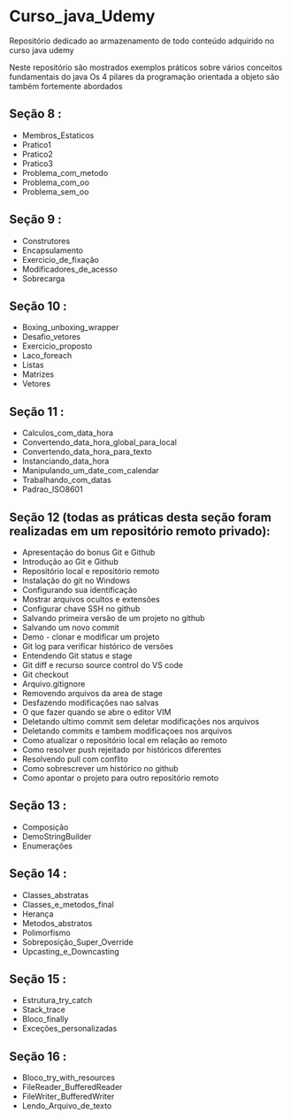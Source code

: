 # Curso_java_Udemy

Repositório dedicado ao armazenamento de todo conteúdo adquirido no curso java udemy

Neste repositório são mostrados exemplos práticos sobre vários conceitos fundamentais do java
Os 4 pilares da programação orientada a objeto são também fortemente abordados

## Seção 8 : 

- Membros_Estaticos
- Pratico1
- Pratico2
- Pratico3
- Problema_com_metodo
- Problema_com_oo
- Problema_sem_oo

## Seção 9 :
- Construtores
- Encapsulamento
- Exercicio_de_fixação
- Modificadores_de_acesso
- Sobrecarga

## Seção 10 : 
- Boxing_unboxing_wrapper
- Desafio_vetores
- Exercicio_proposto
- Laco_foreach
- Listas
- Matrizes
- Vetores

## Seção 11 : 
- Calculos_com_data_hora
- Convertendo_data_hora_global_para_local
- Convertendo_data_hora_para_texto
- Instanciando_data_hora
- Manipulando_um_date_com_calendar
- Trabalhando_com_datas
- Padrao_ISO8601

## Seção 12 (todas as práticas desta seção foram realizadas em um repositório remoto privado):
- Apresentação do bonus Git e Github
- Introdução ao Git e Github
- Repositório local e repositório remoto
- Instalação do git no Windows
- Configurando sua identificação
- Mostrar arquivos ocultos e extensões
- Configurar chave SSH no github
- Salvando primeira versão de um projeto no github
- Salvando um novo commit
- Demo - clonar e modificar um projeto
- Git log para verificar histórico de versões
- Entendendo Git status e stage
- Git diff e recurso source control do VS code
- Git checkout
- Arquivo.gitignore
- Removendo arquivos da area de stage
- Desfazendo modificações nao salvas
- O que fazer quando se abre o editor VIM
- Deletando ultimo commit sem deletar modificações nos arquivos
- Deletando commits e tambem modificaçoes nos arquivos
- Como atualizar o repositório local em relação ao remoto
- Como resolver push rejeitado por históricos diferentes
- Resolvendo pull com conflito
- Como sobrescrever um histórico no github
- Como apontar o projeto para outro repositório remoto

## Seção 13 :
- Composição
- DemoStringBuilder
- Enumerações

## Seção 14 : 
- Classes_abstratas
- Classes_e_metodos_final
- Herança
- Metodos_abstratos
- Polimorfismo
- Sobreposição_Super_Override
- Upcasting_e_Downcasting

## Seção 15 : 
- Estrutura_try_catch
- Stack_trace
- Bloco_finally
- Exceções_personalizadas

## Seção 16 : 
- Bloco_try_with_resources
- FileReader_BufferedReader
- FileWriter_BufferedWriter
- Lendo_Arquivo_de_texto 
  

  

